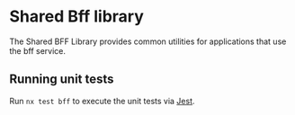 # Shared Bff library

The Shared BFF Library provides common utilities for applications that use the bff service.

## Running unit tests

Run `nx test bff` to execute the unit tests via [Jest](https://jestjs.io).
